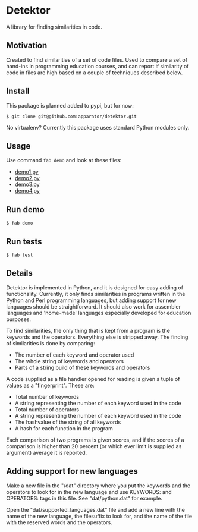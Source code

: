 # Detektor

A library for finding similarities in code.


## Motivation

Created to find similarities of a set of code files. Used to compare a set of
hand-ins in programming education courses, and can report if similarity of code
in files are high based on a couple of techniques described below.

## Install

This package is planned added to pypi, but for now:

    $ git clone git@github.com:apparator/detektor.git

No virtualenv? Currently this package uses standard Python modules only.

## Usage

Use command `fab demo` and look at these files:

* [demo1.py](demo1.py)
* [demo2.py](demo2.py)
* [demo3.py](demo3.py)
* [demo4.py](demo4.py)

## Run demo

    $ fab demo

## Run tests

    $ fab test

## Details

Detektor is implemented in Python, and it is designed for easy adding of
functionality. Currently, it only finds similarities in programs written in the
Python and Perl programming languages, but adding support for new languages
should be straightforward. It should also work for assembler
languages and 'home-made' languages especially developed for education purposes.

To find similarities, the only thing that is kept from a program is the keywords
and the operators. Everything else is stripped away. The finding of similarities
is done by comparing:

* The number of each keyword and operator used 
* The whole string of keywords and operators
* Parts of a string build of these keywords and operators

A code supplied as a file handler opened for reading is given a tuple of values
as a "fingerprint". These are:

* Total number of keywords
* A string representing the number of each keyword used in the code
* Total number of operators
* A string representing the number of each keyword used in the code
* The hashvalue of the string of all keywords
* A hash for each function in the program

Each comparison of two programs is given scores, and if the scores of a
comparison is higher than 20 percent (or which ever limit is supplied as
argument) average it is reported.


## Adding support for new languages

Make a new file in the "/dat" directory where you put the keywords and the
operators to look for in the new language and use KEYWORDS: and OPERATORS: tags
in this file. See "dat/python.dat" for example.

Open the "dat/supported_languages.dat" file and add a new line with the name of
the new language, the filesuffix to look for, and the name of the file with the
reserved words and the operators.



